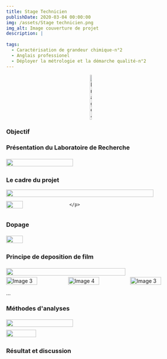 ```yaml
---
title: Stage Technicien
publishDate: 2020-03-04 00:00:00
img: /assets/Stage technicien.png
img_alt: Image couverture de projet
description: |
  
tags: 
  - Caractérisation de grandeur chimique-n°2
  - Anglais professionel
  - Déployer la métrologie et la démarche qualité-n°2
---
```

<div style="display:flex; justify-content:center;">
    <img src="/assets/Chaine-stage.png" alt="Image 4" width="10%">
</div>

### Objectif


### Présentation du Laboratoire de Recherche

<div style="display:flex; align-items:center;">
    <img src="/assets/Présentation labo.png"  width="60%" style="margin-right:10px;">
    <p style="margin-left:10px;">
    </p>
</div>

### Le cadre du projet

<div style="display:flex; align-items:center;">
    <img src="/assets/Présentation projet.png"  width="89%" style="margin-right:10px;"style="margin-left:10px;">
</div>

<div style="display:flex; align-items:center;">
    <img src="/assets/valeur Ta3N5.png"  width="30%" style="margin-right:10px;">
    <p style="margin-left:10px;">

    </p>
</div>

### Dopage

<div style="display:flex; align-items:center;">
    <img src="/assets/dopage.png"  width="30%" style="margin-right:10px;">
    <p style="margin-left:10px;">
    </p>
</div>

### Principe de deposition de film

<div style="display:flex; align-items:center;">
    <img src="/assets/RR.png"  width="80%" style="margin-right:10px;">
    <p style="margin-left:10px;">
    </p>
</div>

<div style="display:flex; justify-content:center;">
    <img src="/assets/Fonctionnement RR.png" alt="Image 3" width="50%">
    <img src="/assets/Principe deposition.png" alt="Image 4" width="50%">
    <img src="/assets/3couches.png" alt="Image 3" width="50%">
</div>
<p> ... </p>


### Méthodes d'analyses

<div style="display:flex; align-items:center;">
    <img src="/assets/MEB.png"  width="60%" style="margin-right:10px;">
    <p style="margin-left:10px;">
    </p>
</div>
<div style="display:flex; align-items:center;">
    <img src="/assets/DRX.png"  width="40%" style="margin-right:10px;">
    <p style="margin-left:10px;">
    </p>
</div>

### Résultat et discussion

